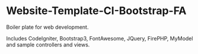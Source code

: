 Website-Template-CI-Bootstrap-FA
================================

Boiler plate for web development.

Includes CodeIgniter, Bootstrap3, FontAwesome, JQuery, FirePHP, MyModel and sample controllers and views.

